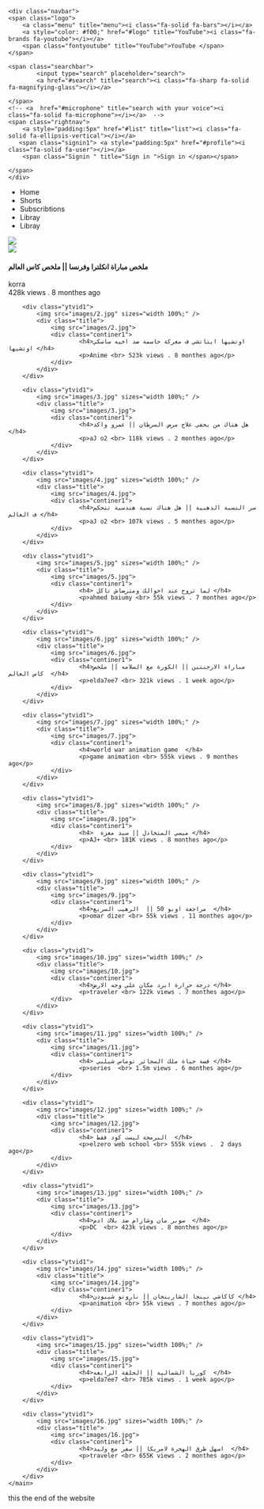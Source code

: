 <!DOCTYPE html>
<html>

<head>
    <title>youtube </title>
    <meta charset="utf-8"/>
    <link rel ="stylesheet" href="SM pro .css" >
    <link rel="stylesheet" href="https://cdnjs.cloudflare.com/ajax/libs/font-awesome/6.2.1/css/all.min.css" integrity="sha512-MV7K8+y+gLIBoVD59lQIYicR65iaqukzvf/nwasF0nqhPay5w/9lJmVM2hMDcnK1OnMGCdVK+iQrJ7lzPJQd1w==" crossorigin="anonymous" referrerpolicy="no-referrer" />
</head>

<body>
             
    <div class="navbar">
    <span class="logo"> 
        <a class="menu" title="menu"><i class="fa-solid fa-bars"></i></a>
        <a style="color: #f00;" href="#logo" title="YouTube"><i class="fa-brands fa-youtube"></i></a>
        <span class="fontyoutube" title="YouTube">YouTube </span>
    </span>
       
    <span class="searchbar">
            <input type="search" placeholder="search">
            <a href="#search" title="search"><i class="fa-sharp fa-solid fa-magnifying-glass"></i></a>
            
    </span>
    <!-- <a  href="#microphone" title="search with your voice"><i class="fa-solid fa-microphone"></i></a>  -->
    <span class="rightnav">
        <a style="padding:5px" href="#list" title="list"><i class="fa-solid fa-ellipsis-vertical"></i></a>
       <span class="signin1"> <a style="padding:5px" href="#profile"><i class="fa-solid fa-user"></i></a>
        <span class="Signin " title="Sign in ">Sign in </span></span>
        
    </span>  
    </div>
    
<section class="container">

  <aside>
    <ul>
    <li><a href="#home" title="home"><i class="fa-solid fa-house"></i></a><span class="lihome">Home</span></li>
    <li><a href="shorts" title="shorts"> <i class="fa-solid fa-bolt"></i></a><span class="lishorts">Shorts</span></li>
    <li><a href ="#subscribtion" title="subscribtion"><i class="fa-solid fa-film"></i></a><span class="lisubscribtion">Subscribtions</span></li>
    <li><a href="#library" title="library"> <i class="fa-solid fa-photo-film"></i></a><span class="lilibray">Libray</span></li>
    <li><a href="#history" title="history"><i class="fa-solid fa-clock-rotate-left"></i></a><span class="lilibray">Libray</span></li>
    </ul>
  </aside>  
    <main>
        <div class="ytvid1">
            <img src="images/vid1 .jpg" sizes="width 100%;" />
            <div class="title">
                <img src="images/vid1 .jpg">
                <div class="continer1">
                        <h4>ملخص مباراة انكلترا وفرنسا || ملخص كاس العالم  </h4>
                        <p>korra <br> 428k views . 8 monthes ago</p>
                </div>
            </div>
        </div>

        <div class="ytvid1">
            <img src="images/2.jpg" sizes="width 100%;" />
            <div class="title">
                <img src="images/2.jpg">
                <div class="continer1">
                        <h4>اوتشيها ايتاتشي ف معركة حاسمة ضد اخيه ساسكي اوتشيها </h4>
                        <p>Anime <br> 523k views . 8 monthes ago</p>
                </div>
            </div>
        </div>

        <div class="ytvid1">
            <img src="images/3.jpg" sizes="width 100%;" />
            <div class="title">
                <img src="images/3.jpg">
                <div class="continer1">
                        <h4>هل هناك من يخفي علاج مرض السرطان || عمرو واكد </h4>
                        <p>aJ o2 <br> 118k views . 2 monthes ago</p>
                </div>
            </div>
        </div>

        <div class="ytvid1">
            <img src="images/4.jpg" sizes="width 100%;" />
            <div class="title">
                <img src="images/4.jpg">
                <div class="continer1">
                        <h4>سر النسبة الذهبية || هل هناك نسبة هندسية تتحكم ف العالم </h4>
                        <p>aJ o2 <br> 107k views . 5 monthes ago</p>
                </div>
            </div>
        </div>

        <div class="ytvid1">
            <img src="images/5.jpg" sizes="width 100%;" />
            <div class="title">
                <img src="images/5.jpg">
                <div class="continer1">
                        <h4> لما تروح عند اخوالك ومترضاش تاكل </h4>
                        <p>ahmed baiumy <br> 55k views . 7 monthes ago</p>
                </div>
            </div>
        </div>

        <div class="ytvid1">
            <img src="images/6.jpg" sizes="width 100%;" />
            <div class="title">
                <img src="images/6.jpg">
                <div class="continer1">
                        <h4>مباراة الارجنتين || الكورة مع السلامه || ملخص كاس العالم  </h4>
                        <p>elda7ee7 <br> 321k views . 1 week ago</p>
                </div>
            </div>
        </div>

        <div class="ytvid1">
            <img src="images/7.jpg" sizes="width 100%;" />
            <div class="title">
                <img src="images/7.jpg">
                <div class="continer1">
                        <h4>world war animation game  </h4>
                        <p>game animation <br> 555k views . 9 monthes ago</p>
                </div>
            </div>
        </div>

        <div class="ytvid1">
            <img src="images/8.jpg" sizes="width 100%;" />
            <div class="title">
                <img src="images/8.jpg">
                <div class="continer1">
                        <h4>  ميسي المتخاذل || سيد معزة </h4>
                        <p>AJ+ <br> 181K views . 8 monthes ago</p>
                </div>
            </div>
        </div>

        <div class="ytvid1">
            <img src="images/9.jpg" sizes="width 100%;" />
            <div class="title">
                <img src="images/9.jpg">
                <div class="continer1">
                        <h4>مراجعة اوبو 50 ||  الرهيب السريع  </h4>
                        <p>omar dizer <br> 55k views . 11 monthes ago</p>
                </div>
            </div>
        </div>

        <div class="ytvid1">
            <img src="images/10.jpg" sizes="width 100%;" />
            <div class="title">
                <img src="images/10.jpg">
                <div class="continer1">
                        <h4>درجة حرارة ابرد مكان علي وجه الارض </h4>
                        <p>traveler <br> 122k views . 7 monthes ago</p>
                </div>
            </div>
        </div>
        
        <div class="ytvid1">
            <img src="images/11.jpg" sizes="width 100%;" />
            <div class="title">
                <img src="images/11.jpg">
                <div class="continer1">
                        <h4> قصة حياة ملك السجائر توماس شيلبي </h4>
                        <p>series  <br> 1.5m views . 6 monthes ago</p>
                </div>
            </div>
        </div>

        <div class="ytvid1">
            <img src="images/12.jpg" sizes="width 100%;" />
            <div class="title">
                <img src="images/12.jpg">
                <div class="continer1">
                        <h4> البرمجة ليست كود فقط  </h4>
                        <p>elzero web school <br> 555k views .  2 days ago</p>
                </div>
            </div>
        </div>

        <div class="ytvid1">
            <img src="images/13.jpg" sizes="width 100%;" />
            <div class="title">
                <img src="images/13.jpg">
                <div class="continer1">
                        <h4>سوبر مان وشازام ضد بلاك ادم  </h4>
                        <p>DC  <br> 423k views . 8 monthes ago</p>
                </div>
            </div>
        </div>

        <div class="ytvid1">
            <img src="images/14.jpg" sizes="width 100%;" />
            <div class="title">
                <img src="images/14.jpg">
                <div class="continer1">
                        <h4>كاكاشي نينجا الشارينجان || ناروتو شيبودن </h4>
                        <p>animation <br> 55k views . 7 monthes ago</p>
                </div>
            </div>
        </div>

        <div class="ytvid1">
            <img src="images/15.jpg" sizes="width 100%;" />
            <div class="title">
                <img src="images/15.jpg">
                <div class="continer1">
                        <h4>كوريا الشمالية || الحلقة الرابعه  </h4>
                        <p>elda7ee7 <br> 785k views . 1 week ago</p>
                </div>
            </div>
        </div>

        <div class="ytvid1">
            <img src="images/16.jpg" sizes="width 100%;" />
            <div class="title">
                <img src="images/16.jpg">
                <div class="continer1">
                        <h4>اسهل طرق الهجرة لامريكا || سفر مع وليد  </h4>
                        <p>traveler <br> 655K views . 2 monthes ago</p>
                </div>
            </div>
        </div>
    </main>
</section>
<p>this the end of the website</p>
</body>

<footer>
    
</footer>
</html>
